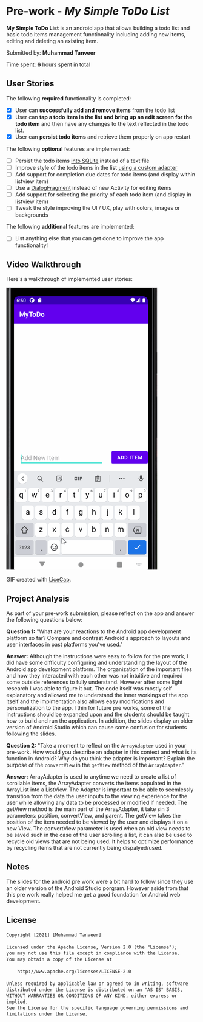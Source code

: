 # Pre-work - *My Simple ToDo List*

**My Simple ToDo List** is an android app that allows building a todo list and basic todo items management functionality including adding new items, editing and deleting an existing item.

Submitted by: **Muhammad Tanveer**

Time spent: **6** hours spent in total

## User Stories

The following **required** functionality is completed:

* [X] User can **successfully add and remove items** from the todo list
* [X] User can **tap a todo item in the list and bring up an edit screen for the todo item** and then have any changes to the text reflected in the todo list.
* [X] User can **persist todo items** and retrieve them properly on app restart

The following **optional** features are implemented:

* [ ] Persist the todo items [into SQLite](http://guides.codepath.com/android/Persisting-Data-to-the-Device#sqlite) instead of a text file
* [ ] Improve style of the todo items in the list [using a custom adapter](http://guides.codepath.com/android/Using-an-ArrayAdapter-with-ListView)
* [ ] Add support for completion due dates for todo items (and display within listview item)
* [ ] Use a [DialogFragment](http://guides.codepath.com/android/Using-DialogFragment) instead of new Activity for editing items
* [ ] Add support for selecting the priority of each todo item (and display in listview item)
* [ ] Tweak the style improving the UI / UX, play with colors, images or backgrounds

The following **additional** features are implemented:

* [ ] List anything else that you can get done to improve the app functionality!

## Video Walkthrough

Here's a walkthrough of implemented user stories:

<img src='https://github.com/tanveerm176/SimpleToDoList/blob/master/gifs/ToDoList_VideoWalkthrough.gif' title=' To Do List Video Walkthrough' width='' alt='Video Walkthrough' />

GIF created with [LiceCap](http://www.cockos.com/licecap/).

## Project Analysis

As part of your pre-work submission, please reflect on the app and answer the following questions below:

**Question 1:** "What are your reactions to the Android app development platform so far? Compare and contrast Android's approach to layouts and user interfaces in past platforms you've used."

**Answer:** Although the instructions were easy to follow for the pre work, I did have some difficulty configuring and understanding the layout of the Android app development platform. The organization of the important files and how they interacted with each other was not intuitive and required some outside references to fully understand. However after some light research I was able to figure it out. The code itself was mostly self explanatory and allowed me to understand the inner workings of the app itself and the implmentation also allows easy modifications and personalization to the app. I thin for future pre works, some of the instructions should be expanded upon and the students should be taught how to build and run the application. In addition, the slides display an older version of Android Studio which can cause some confusion for students following the slides.

**Question 2:** "Take a moment to reflect on the `ArrayAdapter` used in your pre-work. How would you describe an adapter in this context and what is its function in Android? Why do you think the adapter is important? Explain the purpose of the `convertView` in the `getView` method of the `ArrayAdapter`."

**Answer:** ArrayAdapter is used to anytime we need to create a list of scrollable items, the ArrayAdapter converts the items populated in the ArrayList into a ListView. The Adapter is important to be able to seemlessly transition from the data the user inputs to the viewing experience for the user while allowing any data to be processed or modified if needed. The getView method is the main part of the ArrayAdapter, it take sin 3 parameters: position, convertView, and parent. The getView takes the position of the item needed to be viewed by the user and displays it on a new View. The convertView parameter is used when an old view needs to be saved such in the case of the user scrolling a list, it can also be used to recycle old views that are not being used. It helps to optimize performance by recycling items that are not currently being dispalyed/used. 

## Notes

The slides for the android pre work were a bit hard to follow since they use an older version of the Android Studio porgram. However aside from that this pre work really helped me get a good foundation for Android web development. 

## License

    Copyright [2021] [Muhammad Tanveer]

    Licensed under the Apache License, Version 2.0 (the "License");
    you may not use this file except in compliance with the License.
    You may obtain a copy of the License at

        http://www.apache.org/licenses/LICENSE-2.0

    Unless required by applicable law or agreed to in writing, software
    distributed under the License is distributed on an "AS IS" BASIS,
    WITHOUT WARRANTIES OR CONDITIONS OF ANY KIND, either express or implied.
    See the License for the specific language governing permissions and
    limitations under the License.
